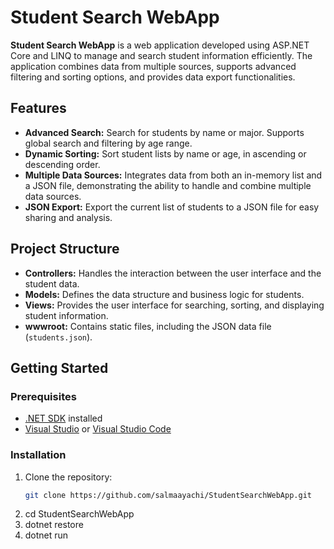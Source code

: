 # Student Search WebApp

**Student Search WebApp** is a web application developed using ASP.NET Core and LINQ to manage and search student information efficiently. The application combines data from multiple sources, supports advanced filtering and sorting options, and provides data export functionalities.

## Features

- **Advanced Search:** Search for students by name or major. Supports global search and filtering by age range.
- **Dynamic Sorting:** Sort student lists by name or age, in ascending or descending order.
- **Multiple Data Sources:** Integrates data from both an in-memory list and a JSON file, demonstrating the ability to handle and combine multiple data sources.
- **JSON Export:** Export the current list of students to a JSON file for easy sharing and analysis.

## Project Structure

- **Controllers:** Handles the interaction between the user interface and the student data.
- **Models:** Defines the data structure and business logic for students.
- **Views:** Provides the user interface for searching, sorting, and displaying student information.
- **wwwroot:** Contains static files, including the JSON data file (`students.json`).

## Getting Started

### Prerequisites

- [.NET SDK](https://dotnet.microsoft.com/download) installed
- [Visual Studio](https://visualstudio.microsoft.com/) or [Visual Studio Code](https://code.visualstudio.com/)

### Installation

1. Clone the repository:
   ```bash
   git clone https://github.com/salmaayachi/StudentSearchWebApp.git
2. cd StudentSearchWebApp
3. dotnet restore
4. dotnet run
